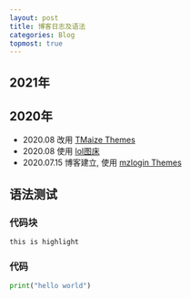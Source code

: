```yaml
---  
layout: post  
title: 博客日志及语法  
categories: Blog  
topmost: true  
--- 
```

## 2021年

## 2020年 
- 2020.08 改用 [TMaize Themes](https://github.com/TMaize/tmaize-blog)  
- 2020.08 使用 [lol图床](https://imagelol.com)  
- 2020.07.15 博客建立, 使用 [mzlogin Themes](https://github.com/mzlogin/mzlogin.github.io)  

## 语法测试
### 代码块
`this is highlight`

### 代码
``` python
print("hello world")
```
